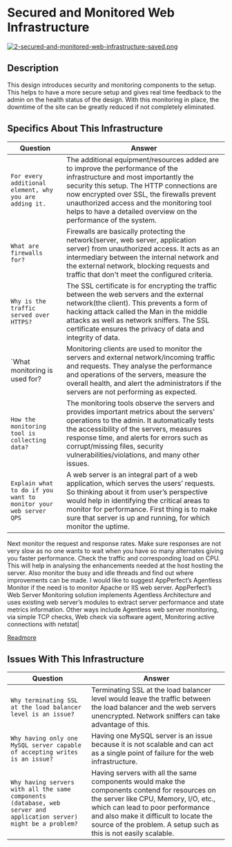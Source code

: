 # Secured and Monitored Web Infrastructure

[![2-secured-and-monitored-web-infrastructure-saved.png](https://i.postimg.cc/gjgpj4j5/2-secured-and-monitored-web-infrastructure-saved.png)](https://postimg.cc/SYY3t6W7)

## Description

  This design introduces security and monitoring components to the setup.
  This helps to have a more secure setup and gives real time feedback to the admin on the health status of the design. With this monitoring in place, the downtime of the site can be greatly reduced if not completely eliminated.

## Specifics About This Infrastructure

| Question | Answer |
| -------- | ----------- |
| `For every additional element, why you are adding it.` | The additional equipment/resources added are to improve the performance of the infrastructure and most importantly the security this setup. The HTTP connections are now encrypted over SSL, the firewalls prevent unauthorized access and the monitoring tool helps to have a detailed overview on the performance of the system. |
| `What are firewalls for?`| Firewalls are basically protecting the network(server, web server, application server) from unauthorized access. It acts as an intermediary between the internal network and the external network, blocking requests and traffic that don't meet the configured criteria.|
|`Why is the traffic served over HTTPS?`| The SSL certificate is for encrypting the traffic between the web servers and the external network(the client). This prevents a form of hacking attack called the Man in the middle attacks as well as network sniffers. The SSL certificate ensures the privacy of data and integrity of data.|
|`What monitoring is used for?| Monitoring clients are used to monitor the servers and external network/incoming traffic and requests. They analyse the performance and operations of the servers, measure the overall health, and alert the administrators if the servers are not performing as expected.|
|`How the monitoring tool is collecting data? `| The monitoring tools observe the servers and provides important metrics about the servers' operations to the admin. It automatically tests the accessibility of the servers, measures response time, and alerts for errors such as corrupt/missing files, security vulnerabilities/violations, and many other issues.|
|`Explain what to do if you want to monitor your web server QPS`| A web server is an integral part of a web application, which serves the users’ requests. So thinking about it from user’s perspective would help in identifying the critical areas to monitor for performance. First thing is to make sure that server is up and running, for which monitor the uptime.
Next monitor the request and response rates. Make sure responses are not very slow as no one wants to wait when you have so many alternates giving you faster performance.
Check the traffic and corresponding load on CPU. This will help in analysing the enhancements needed at the host hosting the server.
Also monitor the busy and idle threads and find out where improvements can be made.
I would like to suggest AppPerfect’s Agentless Monitor if the need is to monitor Apache or IIS web server. AppPerfect’s Web Server Monitoring solution implements Agentless Architecture and uses existing web server’s modules to extract server performance and state metrics information.
Other ways include Agentless web server monitoring, via simple TCP checks, Web check via software agent, Monitoring active connections with netstat| 

[Readmore](https://pandorafms.com/blog/web-server-monitoring/)

## Issues With This Infrastructure
| Question | Answer |
| -------- | ----------- |
|`Why terminating SSL at the load balancer level is an issue?`| Terminating SSL at the load balancer level would leave the traffic between the load balancer and the web servers unencrypted. Network sniffers can take advantage of this.|
|`Why having only one MySQL server capable of accepting writes is an issue?`| Having one MySQL server is an issue because it is not scalable and can act as a single point of failure for the web infrastructure.|
|`Why having servers with all the same components (database, web server and application server) might be a problem?`| Having servers with all the same components would make the components contend for resources on the server like CPU, Memory, I/O, etc., which can lead to poor performance and also make it difficult to locate the source of the problem. A setup such as this is not easily scalable.|

